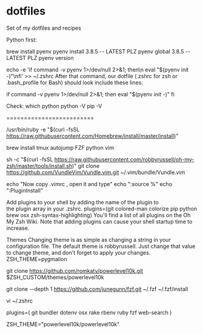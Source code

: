 # dotfiles
Set of my dotfiles and recipes

Python first:

brew install pyenv
pyenv install 3.8.5 -- LATEST PLZ
pyenv global 3.8.5 -- LATEST PLZ
pyenv version

echo -e 'if command -v pyenv 1>/dev/null 2>&1; then\n  eval "$(pyenv init -)"\nfi' >> ~/.zshrc
After that command, our dotfile (.zshrc for zsh or .bash_profile for Bash) should look include these lines:

if command -v pyenv 1>/dev/null 2>&1; then
  eval "$(pyenv init -)"
fi

Check:
which python
python -V
pip -V

=========================

/usr/bin/ruby -e "$(curl -fsSL https://raw.githubusercontent.com/Homebrew/install/master/install)"

brew install tmux autojump FZF python vim

sh -c "$(curl -fsSL https://raw.githubusercontent.com/robbyrussell/oh-my-zsh/master/tools/install.sh)"
git clone https://github.com/VundleVim/Vundle.vim.git ~/.vim/bundle/Vundle.vim

echo "Now copy .vimrc , open it and type"
echo ":source %"
echo ":PluginInstall"


Add plugins to your shell by adding the name of the plugin to the plugin array in your .zshrc.
plugins=(git colored-man colorize pip python brew osx zsh-syntax-highlighting)
You'll find a list of all plugins on the Oh My Zsh Wiki. Note that adding plugins can cause your shell startup time to increase.

Themes
Changing theme is as simple as changing a string in your configuration file. The default theme is robbyrussell. Just change that value to change theme, and don't forget to apply your changes.
ZSH_THEME=pygmalion


git clone https://github.com/romkatv/powerlevel10k.git $ZSH_CUSTOM/themes/powerlevel10k

git clone --depth 1 https://github.com/junegunn/fzf.git ~/.fzf
~/.fzf/install


vi ~/.zshrc

plugins=(
  git
  bundler
  dotenv
  osx
  rake
  rbenv
  ruby
  fzf
  web-search 
)

ZSH_THEME="powerlevel10k/powerlevel10k" 




